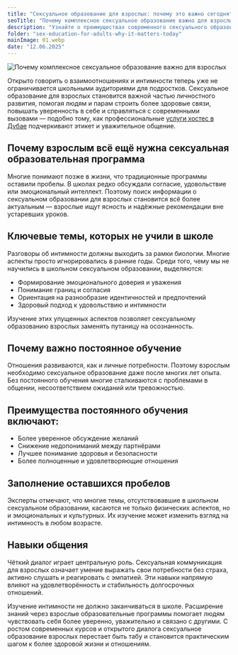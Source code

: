 ```yaml
---
title: "Сексуальное образование для взрослых: почему это важно сегодня"
seoTitle: "Почему комплексное сексуальное образование важно для взрослых"   # SEO Title для head
description: "Узнайте о преимуществах современного сексуального образования для взрослых — укрепление здоровья, отношений и уверенности через точные и свободные от стереотипов знания."
folder: "sex-education-for-adults-why-it-matters-today"
mainImage: 01.webp
date: "12.06.2025"
---
```


![Почему комплексное сексуальное образование важно для взрослых](/assets/img/media/sex-education-for-adults-why-it-matters-today/01.webp)

Открыто говорить о взаимоотношениях и интимности теперь уже не ограничивается школьными аудиториями для подростков. Сексуальное образование для взрослых становится важной частью личностного развития, помогая людям и парам строить более здоровые связи, повышать уверенность в себе и справляться с современными вызовами — подобно тому, как профессиональные <a href="/ru/services/hostess">услуги хостес в Дубае</a> подчеркивают этикет и уважительное общение.


<h2>Почему взрослым всё ещё нужна сексуальная образовательная программа</h2>

Многие понимают позже в жизни, что традиционные программы оставили пробелы. В школах редко обсуждали согласие, удовольствие или эмоциональный интеллект. Поэтому поиск информации о сексуальном образовании для взрослых становится всё более актуальным — взрослые ищут ясность и надёжные рекомендации вне устаревших уроков.

<h2>Ключевые темы, которых не учили в школе</h2>

Разговоры об интимности должны выходить за рамки биологии. Многие аспекты просто игнорировались в ранние годы. Среди того, чему мы не научились в школьном сексуальном образовании, выделяются:
<ul>
<li>Формирование эмоционального доверия и уважения</li>
<li>Понимание границ и согласия</li>
<li>Ориентация на разнообразие идентичностей и предпочтений</li>
<li>Здоровый подход к удовольствию и интимности</li>
</ul>

Изучение этих упущенных аспектов позволяет сексуальному образованию взрослых заменять путаницу на осознанность.

<h2>Почему важно постоянное обучение</h2>

Отношения развиваются, как и личные потребности. Поэтому взрослым необходимо сексуальное образование даже после многих лет опыта. Без постоянного обучения многие сталкиваются с проблемами в общении, несоответствием ожиданий или тревожностью.

<h2>Преимущества постоянного обучения включают:</h2>
<ul>
<li>Более уверенное обсуждение желаний</li>
<li>Снижение недопониманий между партнёрами</li>
<li>Лучшее понимание здоровья и безопасности</li>
<li>Более полноценные и удовлетворяющие отношения</li>
</ul>

<h2>Заполнение оставшихся пробелов</h2>

Эксперты отмечают, что многие темы, отсутствовавшие в школьном сексуальном образовании, касаются не только физических аспектов, но и эмоциональных и культурных. Их изучение может изменить взгляд на интимность в любом возрасте.

<h2>Навыки общения</h2>
Чёткий диалог играет центральную роль. Сексуальная коммуникация для взрослых означает умение выражать свои потребности без страха, активно слушать и реагировать с эмпатией. Эти навыки напрямую влияют на удовлетворённость и стабильность долгосрочных отношений.

Изучение интимности не должно заканчиваться в школе. Расширение знаний через взрослые образовательные программы помогает людям чувствовать себя более уверенно, уважительно и связано с другими. С ростом современных курсов и открытого диалога сексуальное образование взрослых перестает быть табу и становится практическим шагом к более здоровой жизни и отношениям.

